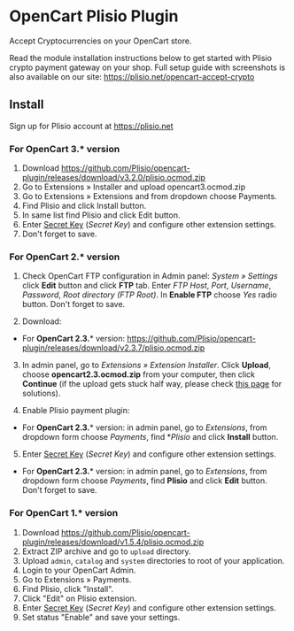 # OpenCart Plisio Plugin

Accept Cryptocurrencies on your OpenCart store.

Read the module installation instructions below to get started with Plisio crypto payment gateway on your shop.
Full setup guide with screenshots is also available on our site: <https://plisio.net/opencart-accept-crypto>


## Install

Sign up for Plisio account at <https://plisio.net>

### For OpenCart 3.* version

1. Download <https://github.com/Plisio/opencart-plugin/releases/download/v3.2.0/plisio.ocmod.zip>
2. Go to Extensions » Installer and upload opencart3.ocmod.zip
3. Go to Extensions » Extensions and from dropdown choose Payments.
4. Find Plisio and click Install button.
5. In same list find Plisio and click Edit button.
6. Enter [Secret Key](https://plisio.net/faq/how-to-connect-the-api) (*Secret Key*) and configure other extension settings.
7. Don't forget to save.

### For OpenCart 2.* version

1. Check OpenCart FTP configuration in Admin panel: *System » Settings* click **Edit** button and click **FTP** tab. Enter *FTP Host*, *Port*, *Username*, *Password*, *Root directory (FTP Root)*. In **Enable FTP** choose *Yes* radio button. Don't forget to save.

2. Download:
  * For **OpenCart 2.3.*** version: <https://github.com/Plisio/opencart-plugin/releases/download/v2.3.7/plisio.ocmod.zip>

3. In admin panel, go to *Extensions » Extension Installer*. Click **Upload**, choose **opencart2.3.ocmod.zip** from your computer, then click **Continue** (if the upload gets stuck half way, please check [this page](https://www.opencart.com/index.php?route=marketplace/extension/info&extension_id=38131) for solutions).

4. Enable Plisio payment plugin:
 * For **OpenCart 2.3.*** version: in admin panel, go to *Extensions*, from dropdown form choose *Payments*, find **Plisio* and click **Install** button.

5. Enter [Secret Key](https://plisio.net/faq/how-to-connect-the-api) (*Secret Key*) and configure other extension settings.
  * For **OpenCart 2.3.*** version: in admin panel, go to *Extensions*, from dropdown form choose *Payments*, find **Plisio** and click **Edit** button. Don't forget to save.


### For OpenCart 1.* version

1. Download <https://github.com/Plisio/opencart-plugin/releases/download/v1.5.4/plisio.ocmod.zip>
2. Extract ZIP archive and go to `upload` directory.
3. Upload `admin`, `catalog` and `system` directories to root of your application.
4. Login to your OpenCart Admin.
5. Go to Extensions » Payments.
6. Find Plisio, click "Install".
7. Click "Edit" on Plisio extension.
8. Enter [Secret Key](https://plisio.net/faq/how-to-connect-the-api) (*Secret Key*) and configure other extension settings.
9. Set status "Enable" and save your settings.
